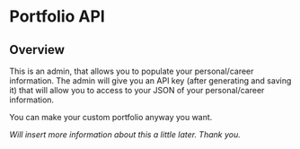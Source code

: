 # Portfolio API
## Overview
This is an admin, that allows you to populate your personal/career information. The admin will give you an API key (after generating and saving it) that will allow you to access to your JSON of your personal/career information.

You can make your custom portfolio anyway you want. 

*Will insert more information about this a little later. Thank you.*
